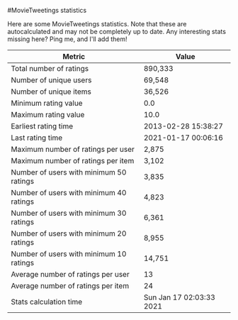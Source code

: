 #MovieTweetings statistics

Here are some MovieTweetings statistics. Note that these are autocalculated and may not be completely up to date. Any interesting stats missing here? Ping me, and I'll add them!

Metric | Value
--- | ---
Total number of ratings                 | 890,333
Number of unique users                  | 69,548
Number of unique items                  | 36,526
Minimum rating value                    | 0.0
Maximum rating value                    | 10.0
Earliest rating time                    | 2013-02-28 15:38:27
Last rating time                        | 2021-01-17 00:06:16
Maximum number of ratings per user      | 2,875
Maximum number of ratings per item      | 3,102
Number of users with minimum 50 ratings | 3,835
Number of users with minimum 40 ratings | 4,823
Number of users with minimum 30 ratings | 6,361
Number of users with minimum 20 ratings | 8,955
Number of users with minimum 10 ratings | 14,751
Average number of ratings per user      | 13
Average number of ratings per item      | 24
Stats calculation time                  | Sun Jan 17 02:03:33 2021

